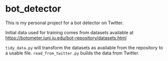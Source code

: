 # bot_detector
This is my personal project for a bot detector on Twitter.

Initial data used for training comes from datasets available at https://botometer.iuni.iu.edu/bot-repository/datasets.html

`tidy_data.py` will transform the datasets as available from the repository to a usable file.
`read_from_twitter.py` builds the data from Twitter.